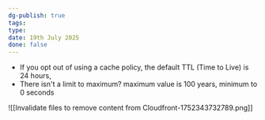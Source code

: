 ```yaml
---
dg-publish: true
tags: 
type: 
date: 19th July 2025
done: false
---
```


- If you opt out of using a cache policy, the default TTL (Time to Live) is 24 hours,
- There isn't a limit to maximum? maximum value is 100 years, minimum to 0 seconds

![[Invalidate files to remove content from Cloudfront-1752343732789.png]]
